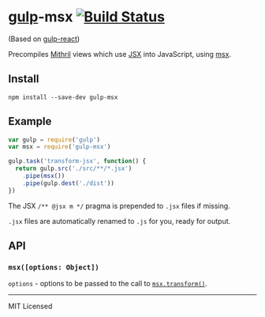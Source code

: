 # [gulp](http://gulpjs.com/)-msx [![Build Status](https://secure.travis-ci.org/insin/gulp-msx.png?branch=master)](http://travis-ci.org/insin/gulp-msx)

(Based on [gulp-react](https://github.com/sindresorhus/gulp-react))

Precompiles [Mithril](http://lhorie.github.io/mithril/) views which use
[JSX](http://facebook.github.io/react/docs/jsx-in-depth.html) into
JavaScript, using [msx](https://github.com/insin/msx).

## Install

```
npm install --save-dev gulp-msx
```

## Example

```javascript
var gulp = require('gulp')
var msx = require('gulp-msx')

gulp.task('transform-jsx', function() {
  return gulp.src('./src/**/*.jsx')
    .pipe(msx())
    .pipe(gulp.dest('./dist'))
})
```

The JSX `/** @jsx m */` pragma is prepended to `.jsx` files if missing.

`.jsx` files are automatically renamed to `.js` for you, ready for output.

## API

### `msx([options: Object])`

`options` - options to be passed to the call to
[`msx.transform()`](https://github.com/insin/msx/#module-api).

---

MIT Licensed